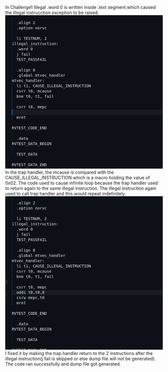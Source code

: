 In Challenge1 Illegal .word 0 is written inside .text segment which caused the illegal instrucction exception to be raised.
![wrong](https://github.com/vyomasystems-lab/riscv-ctb-challenge-SudeepJoshi22/blob/main/challenge_level1/challenge3_illegal/level1_3_wrongcode.png)
In the trap handler, the mcause is compared with the CAUSE_ILLEGAL_INSTRUCTION which is a macro holding the value of 0x02. The code used to cause infinite loop because the trap handler used to return again to the same illegal instruction.
The illegal instruction again used to call trap handler and this would repeat indefinitely.
![fixed](https://github.com/vyomasystems-lab/riscv-ctb-challenge-SudeepJoshi22/blob/main/challenge_level1/challenge3_illegal/level1_3_correctedcode.png) 
I fixed it by making the trap handler return to the 2 instructions after the illegal instruction(j fail is skipped or else dump file will not be generated). 
The code ran successfully and dump file got generated.
